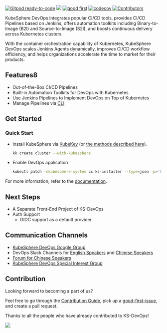 [![Gitpod ready-to-code](https://img.shields.io/badge/Gitpod-ready--to--code-blue?logo=gitpod)](https://gitpod.io/#https://github.com/kubesphere/ks-devops)
[![](https://goreportcard.com/badge/kubesphere/ks-devops)](https://goreportcard.com/report/kubesphere/ks-devops)
<a href="https://github.com/search?q=user%3Akubesphere-sigs+label%3A%22good+first+issue%22+state%3Aopen+repo%3Akubesphere%2Fks-devops+repo%3Akubesphere-sigs%2Fks-devops-helm-chart&type=Issues&ref=advsearch&l=&l="><img src="https://img.shields.io/github/issues/badges/shields/good%20first%20issue" alt="good first"></a>
[![codecov](https://codecov.io/gh/kubesphere/ks-devops/branch/master/graph/badge.svg?token=XS8g2CjdNL)](https://codecov.io/gh/kubesphere/ks-devops)
[![Contributors](https://img.shields.io/github/contributors/kubesphere/ks-devops.svg)](https://github.com/kubesphere/ks-devops/graphs/contributors)

KubeSphere DevOps integrates popular CI/CD tools, provides CI/CD Pipelines based on Jenkins, offers automation toolkits 
including Binary-to-Image (B2I) and Source-to-Image (S2I), and boosts continuous delivery across Kubernetes clusters.

With the container orchestration capability of Kubernetes, KubeSphere DevOps scales Jenkins Agents dynamically, improves 
CI/CD workflow efficiency, and helps organizations accelerate the time to market for their products.

## Features8

* Out-of-the-Box CI/CD Pipelines
* Built-in Automation Toolkits for DevOps with Kubernetes
* Use Jenkins Pipelines to Implement DevOps on Top of Kubernetes
* Manage Pipelines via [CLI](docs/cli.md)

## Get Started

### Quick Start

- Install KubeSphere via [KubeKey](https://github.com/kubesphere/kubekey/) (or [the methods described here](docs/installation.md)).

  ```bash
  kk create cluster --with-kubesphere
  ```

- Enable DevOps application

  ```bash
  kubectl patch -nkubesphere-system cc ks-installer --type=json -p='[{"op": "replace", "path": "/spec/devops/enabled", "value": true}]'
  ```
For more information, refer to the [documentation](docs).

## Next Steps

- A Separate Front-End Project of KS-DevOps
- Auth Support
  - OIDC support as a default provider


## Communication Channels

- [KubeSphere DevOps Google Group](https://groups.google.com/g/kubesphere-sig-devops/)
- DevOps Slack Channels for [English Speakers](https://kubesphere.slack.com/archives/C010TH02010) and [Chinese Speakers](https://kubesphere.slack.com/archives/C026V4FBWBW)
- [Forum for Chinese Speakers](https://kubesphere.com.cn/forum/t/DevOps)
- [KubeSphere DevOps Special Interest Group](https://github.com/kubesphere/community/tree/master/sig-devops)

## Contribution

Looking forward to becoming a part of us?

Feel free to go through the [Contribution Guide](CONTRIBUTING.md), pick up a [good-first-issue](https://github.com/kubesphere/ks-devops/contribute), and create a pull request.

Thanks to all the people who have already contributed to KS-DevOps!

<a href="https://github.com/kubesphere/ks-devops/graphs/contributors"><img src="https://opencollective.com/ks-devops/contributors.svg?width=890&button=false" /></a>
